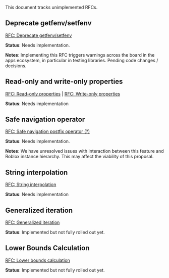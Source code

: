 This document tracks unimplemented RFCs.

## Deprecate getfenv/setfenv

[RFC: Deprecate getfenv/setfenv](https://github.com/Roblox/luau/blob/master/rfcs/deprecate-getfenv-setfenv.md)

**Status**: Needs implementation.

**Notes**: Implementing this RFC triggers warnings across the board in the apps ecosystem, in particular in testing libraries. Pending code changes / decisions.

## Read-only and write-only properties

[RFC: Read-only properties](https://github.com/Roblox/luau/blob/master/rfcs/property-readonly.md) |
[RFC: Write-only properties](https://github.com/Roblox/luau/blob/master/rfcs/property-writeonly.md)

**Status**: Needs implementation

## Safe navigation operator

[RFC: Safe navigation postfix operator (?)](https://github.com/Roblox/luau/blob/master/rfcs/syntax-safe-navigation-operator.md)

**Status**: Needs implementation.

**Notes**: We have unresolved issues with interaction between this feature and Roblox instance hierarchy. This may affect the viability of this proposal.

## String interpolation

[RFC: String interpolation](https://github.com/Roblox/luau/blob/master/rfcs/syntax-string-interpolation.md)

**Status**: Needs implementation

## Generalized iteration

[RFC: Generalized iteration](https://github.com/Roblox/luau/blob/master/rfcs/generalized-iteration.md)

**Status**: Implemented but not fully rolled out yet.

## Lower Bounds Calculation

[RFC: Lower bounds calculation](https://github.com/Roblox/luau/blob/master/rfcs/lower-bounds-calculation.md)

**Status**: Implemented but not fully rolled out yet.
